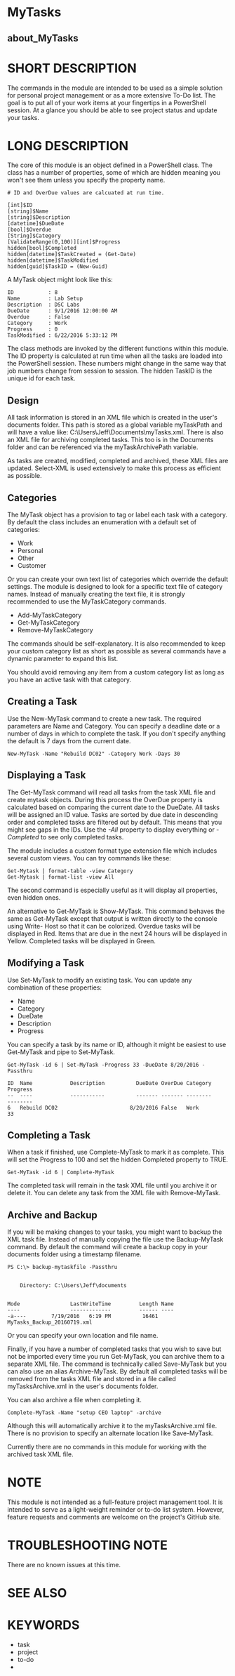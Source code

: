 ﻿# MyTasks
## about_MyTasks

# SHORT DESCRIPTION
The commands in the module are intended to be used as a simple solution for
personal project management or as a more extensive To-Do list. The goal is to
put all of your work items at your fingertips in a PowerShell session. At a 
glance you should be able to see project status and update your tasks.

# LONG DESCRIPTION
The core of this module is an object defined in a PowerShell class. The class
has a number of properties, some of which are hidden meaning you won't see them
unless you specify the property name.

```
# ID and OverDue values are calcuated at run time.

[int]$ID
[string]$Name
[string]$Description
[datetime]$DueDate
[bool]$Overdue
[String]$Category
[ValidateRange(0,100)][int]$Progress
hidden[bool]$Completed
hidden[datetime]$TaskCreated = (Get-Date)
hidden[datetime]$TaskModified
hidden[guid]$TaskID = (New-Guid)
```
A MyTask object might look like this:
```
ID           : 8
Name         : Lab Setup
Description  : DSC Labs
DueDate      : 9/1/2016 12:00:00 AM
Overdue      : False
Category     : Work
Progress     : 0
TaskModified : 6/22/2016 5:33:12 PM
```
The class methods are invoked by the different functions within this module. 
The ID property is calculated at run time when all the tasks are loaded into 
the PowerShell session. These numbers might change in the same way that job
numbers change from session to session. The hidden TaskID is the unique id 
for each task.  

## Design
All task information is stored in an XML file which is created in the user's
documents folder. This path is stored as a global variable myTaskPath and will
have a value like: C:\Users\Jeff\Documents\myTasks.xml. There is also an XML
file for archiving completed tasks. This too is in the Documents folder and can
be referenced via the myTaskArchivePath variable.

As tasks are created, modified, completed and archived, these XML files are 
updated. Select-XML is used extensively to make this process as efficient as
possible.

## Categories

The MyTask object has a provision to tag or label each task with a category. By
default the class includes an enumeration with a default set of categories:

+ Work
+ Personal
+ Other
+ Customer

Or you can create your own text list of categories which override the default
settings. The module is designed to look for a specific text file of category
names. Instead of manually creating the text file, it is strongly recommended
to use the MyTaskCategory commands.

+ Add-MyTaskCategory
+ Get-MyTaskCategory
+ Remove-MyTaskCategory

The commands should be self-explanatory. It is also recommended to keep your
custom category list as short as possible as several commands have a dynamic 
parameter to expand this list. 

You should avoid removing any item from a custom category list as long as you
have an active task with that category.

## Creating a Task

Use the New-MyTask command to create a new task. The required parameters are
Name and Category. You can specify a deadline date or a number of days in which
to complete the task. If you don't specify anything the default is 7 days from
the current date.

```
New-MyTask -Name "Rebuild DC02" -Category Work -Days 30
```

## Displaying a Task
The Get-MyTask command will read all tasks from the task XML file and create
mytask objects. During this process the OverDue property is calculated based 
on comparing the current date to the DueDate. All tasks will be assigned an ID
value. Tasks are sorted by due date in descending order and completed tasks are
filtered out by default. This means that you might see gaps in the IDs. Use the
*-All* property to display everything or *-Completed* to see only completed 
tasks.

The module includes a custom format type extension file which includes several
custom views. You can try commands like these:

```
Get-Mytask | format-table -view Category
Get-Mytask | format-list -view All
```
The second command is especially useful as it will display all properties, even
hidden ones.

An alternative to Get-MyTask is Show-MyTask. This command behaves the same as
Get-MyTask except that output is written directly to the console using Write-
Host so that it can be colorized. Overdue tasks will be displayed in Red. Items
that are due in the next 24 hours will be displayed in Yellow. Completed tasks
will be displayed in Green.

## Modifying a Task
Use Set-MyTask to modify an existing task. You can update any combination of 
these properties:

+ Name
+ Category
+ DueDate
+ Description
+ Progress

You can specify a task by its name or ID, although it might be easiest to use
Get-MyTask and pipe to Set-MyTask.
```
Get-MyTask -id 6 | Set-MyTask -Progress 33 -DueDate 8/20/2016 -Passthru

ID  Name            Description          DueDate OverDue Category     Progress
--  ----            -----------          ------- ------- --------     --------
6   Rebuild DC02                       8/20/2016 False   Work               33
```

## Completing a Task
When a task if finished, use Complete-MyTask to mark it as complete. This will
set the Progress to 100 and set the hidden Completed property to TRUE.

```
Get-MyTask -id 6 | Complete-MyTask
```
The completed task will remain in the task XML file until you archive it or 
delete it. You can delete any task from the XML file with Remove-MyTask.

## Archive and Backup
If you will be making changes to your tasks, you might want to backup the XML
task file. Instead of manually copying the file use the Backup-MyTask command.
By default the command will create a backup copy in your documents folder using
a timestamp filename.

```
PS C:\> backup-mytaskfile -Passthru


    Directory: C:\Users\Jeff\documents


Mode                LastWriteTime         Length Name
----                -------------         ------ ----
-a----        7/19/2016   6:19 PM          16461 MyTasks_Backup_20160719.xml

```
Or you can specify your own location and file name.

Finally, if you have a number of completed tasks that you wish to save but not
be imported every time you run Get-MyTask, you can archive them to a separate 
XML file. The command is technically called Save-MyTask but you can also use an
alias Archive-MyTask. By default all completed tasks will be removed from the
tasks XML file and stored in a file called myTasksArchive.xml in the user's
documents folder.

You can also archive a file when completing it.

```
Complete-MyTask -Name "setup CEO laptop" -archive
```
Although this will automatically archive it to the myTasksArchive.xml file.
There is no provision to specify an alternate location like Save-MyTask.

Currently there are no commands in this module for working with the archived
task XML file.

# NOTE
This module is not intended as a full-feature project management tool. It is
intended to serve as a light-weight reminder or to-do list system. However,
feature requests and comments are welcome on the project's GitHub site.

# TROUBLESHOOTING NOTE
There are no known issues at this time.

# SEE ALSO

# KEYWORDS
- task
- project
- to-do
- 
